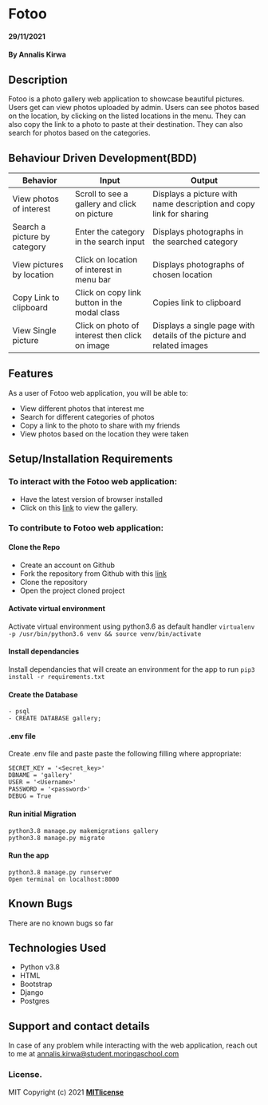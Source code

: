 # Fotoo  
#### 29/11/2021   
#### By **Annalis Kirwa**  
## Description  
 Fotoo is a photo gallery web application to showcase beautiful pictures. 
 Users get can view photos uploaded by admin. Users can see photos based on the location, by clicking on the listed locations in the menu. 
 They can also copy the link to a photo to paste at their destination.
 They can also search for photos based on the categories.  


## Behaviour Driven Development(BDD) 
| Behavior            | Input                         | Output                        |
| ------------------- | ----------------------------- | ----------------------------- |
| View photos of interest | Scroll to see a gallery and click on picture | Displays a picture with name description and copy link for sharing |
| Search a picture by category | Enter the category in the search input| Displays photographs in the searched category |
| View pictures by location | Click on location of interest in menu bar | Displays photographs of chosen location |
| Copy Link to clipboard | Click on copy link button in the modal class | Copies link to clipboard |
| View Single picture | Click on photo of interest then click on image | Displays a single page with details of the picture and related images |

 ## Features   
 As a user of Fotoo web application, you will be able to:  
  * View different photos that interest me  
  * Search for different categories of photos  
  * Copy a link to the photo to share with my friends  
  * View photos based on the location they were taken  
  
 ## Setup/Installation Requirements  
 ### To interact with the Fotoo web application:   
* Have the latest version of browser installed  
* Click on this <a href = "https://fotoo-ann.herokuapp.com/">link</a> to view the gallery. 
 ### To contribute to Fotoo web application:  
 #### Clone the Repo  
 * Create an account on Github
* Fork the repository from Github with this <a href = "https://github.com/Annaliskirwa/_Photography_WebApp" >link </a>
* Clone the repository
* Open the project cloned project
####  Activate virtual environment
Activate virtual environment using python3.6 as default handler
    `virtualenv -p /usr/bin/python3.6 venv && source venv/bin/activate`
####  Install dependancies
Install dependancies that will create an environment for the app to run `pip3 install -r requirements.txt`
####  Create the Database
    - psql
    - CREATE DATABASE gallery;
####  .env file
Create .env file and paste paste the following filling where appropriate:

    SECRET_KEY = '<Secret_key>'
    DBNAME = 'gallery'
    USER = '<Username>'
    PASSWORD = '<password>'
    DEBUG = True
#### Run initial Migration
    python3.8 manage.py makemigrations gallery
    python3.8 manage.py migrate
#### Run the app
    python3.8 manage.py runserver
    Open terminal on localhost:8000  
    
  ## Known Bugs
There are no known bugs so far
## Technologies Used  
* Python v3.8  
* HTML
* Bootstrap
* Django  
* Postgres  
## Support and contact details
In case of any problem while interacting with the web application, reach out to me at annalis.kirwa@student.moringaschool.com
### License.
MIT Copyright (c) 2021 **[MITlicense](LICENSE)**

